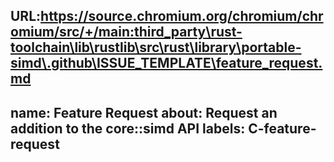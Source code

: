 URL:https://source.chromium.org/chromium/chromium/src/+/main:third_party\rust-toolchain\lib\rustlib\src\rust\library\portable-simd\.github\ISSUE_TEMPLATE\feature_request.md
---
name: Feature Request
about: Request an addition to the core::simd API
labels: C-feature-request
---
<!--
  Hello!

  We are very interested in any feature requests you may have.

  However, please be aware that core::simd exists to address concerns with creating a portable SIMD API for Rust.
  Requests for extensions to compiler features, such as `target_feature`, binary versioning for SIMD APIs, or
  improving specific compilation issues in general should be discussed at https://internals.rust-lang.org/
-->
